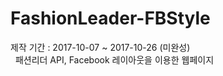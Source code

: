  # FashionLeader-FBStyle
 제작 기간 : 2017-10-07 ~ 2017-10-26 (미완성)<br>
  
 패션리더 API, Facebook 레이아웃을 이용한 웹페이지
  
